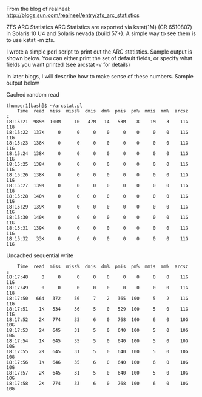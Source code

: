 From the blog of realneal: http://blogs.sun.com/realneel/entry/zfs_arc_statistics

ZFS ARC Statistics
ARC Statistics are exported via kstat(1M) (CR 6510807) in Solaris 10 U4 and Solaris nevada (build 57+). A simple way to see them is to use kstat -m zfs.

I wrote a simple perl script to print out the ARC statistics. Sample output is shown below. You can either print the set of default fields, or specify what fields you want printed (see arcstat -v for details)


In later blogs, I will describe how to make sense of these numbers. Sample output below

Cached random read
```
thumper1[bash]$ ~/arcstat.pl
    Time  read  miss  miss%  dmis  dm%  pmis  pm%  mmis  mm%  arcsz     c
18:15:21  985M  100M     10   47M   14   53M    8    1M    3    11G   11G
18:15:22  137K     0      0     0    0     0    0     0    0    11G   11G
18:15:23  138K     0      0     0    0     0    0     0    0    11G   11G
18:15:24  138K     0      0     0    0     0    0     0    0    11G   11G
18:15:25  138K     0      0     0    0     0    0     0    0    11G   11G
18:15:26  138K     0      0     0    0     0    0     0    0    11G   11G
18:15:27  139K     0      0     0    0     0    0     0    0    11G   11G
18:15:28  140K     0      0     0    0     0    0     0    0    11G   11G
18:15:29  139K     0      0     0    0     0    0     0    0    11G   11G
18:15:30  140K     0      0     0    0     0    0     0    0    11G   11G
18:15:31  139K     0      0     0    0     0    0     0    0    11G   11G
18:15:32   33K     0      0     0    0     0    0     0    0    11G   11G
```

Uncached sequential write
```
    Time  read  miss  miss%  dmis  dm%  pmis  pm%  mmis  mm%  arcsz     c
18:17:48     0     0      0     0    0     0    0     0    0    11G   11G
18:17:49     0     0      0     0    0     0    0     0    0    11G   11G
18:17:50   664   372     56     7    2   365  100     5    2    11G   11G
18:17:51    1K   534     36     5    0   529  100     5    0    11G   11G
18:17:52    2K   774     33     6    0   768  100     6    0    10G   10G
18:17:53    2K   645     31     5    0   640  100     5    0    10G   10G
18:17:54    1K   645     35     5    0   640  100     5    0    10G   10G
18:17:55    2K   645     31     5    0   640  100     5    0    10G   10G
18:17:56    1K   646     35     6    0   640  100     6    0    10G   10G
18:17:57    2K   645     31     5    0   640  100     5    0    10G   10G
18:17:58    2K   774     33     6    0   768  100     6    0    10G   10G
```
